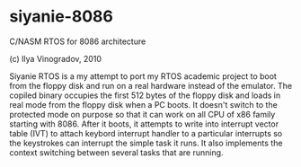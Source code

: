 # siyanie-8086
C/NASM RTOS for 8086 architecture

(c) Ilya Vinogradov, 2010

Siyanie RTOS is a my attempt to port my RTOS academic project to boot from the floppy disk and run on a real hardware instead of the emulator. The copiled binary occupies the first 512 bytes of the floppy disk and loads in real mode from the floppy disk when a PC boots. It doesn't switch to the protected mode on purpose so that it can work on all CPU of x86 family starting with 8086. After it boots, it attempts to write into interrupt vector table (IVT) to attach keybord interrupt handler to a particular interrupts so the keystrokes can interrupt the simple task it runs.
It also implements the context switching between several tasks that are running.
